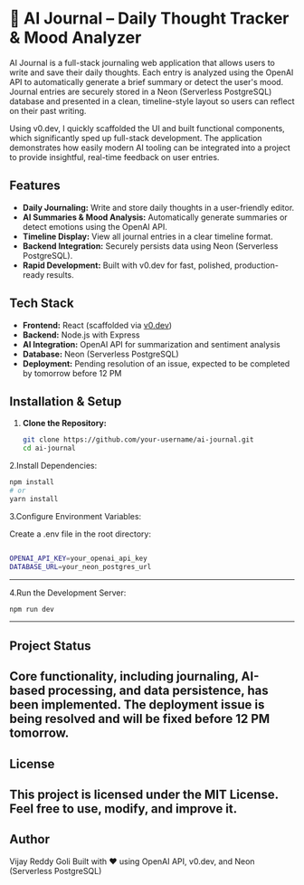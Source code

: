 # 🧠 AI Journal – Daily Thought Tracker & Mood Analyzer

AI Journal is a full-stack journaling web application that allows users to write and save their daily thoughts. Each entry is analyzed using the OpenAI API to automatically generate a brief summary or detect the user's mood. Journal entries are securely stored in a Neon (Serverless PostgreSQL) database and presented in a clean, timeline-style layout so users can reflect on their past writing.

Using v0.dev, I quickly scaffolded the UI and built functional components, which significantly sped up full-stack development. The application demonstrates how easily modern AI tooling can be integrated into a project to provide insightful, real-time feedback on user entries.

## Features

- **Daily Journaling:** Write and store daily thoughts in a user-friendly editor.
- **AI Summaries & Mood Analysis:** Automatically generate summaries or detect emotions using the OpenAI API.
- **Timeline Display:** View all journal entries in a clear timeline format.
- **Backend Integration:** Securely persists data using Neon (Serverless PostgreSQL).
- **Rapid Development:** Built with v0.dev for fast, polished, production-ready results.

## Tech Stack

- **Frontend:** React (scaffolded via [v0.dev](https://v0.dev))
- **Backend:** Node.js with Express
- **AI Integration:** OpenAI API for summarization and sentiment analysis
- **Database:** Neon (Serverless PostgreSQL)
- **Deployment:** Pending resolution of an issue, expected to be completed by tomorrow before 12 PM

## Installation & Setup

1. **Clone the Repository:**

   ```bash
   git clone https://github.com/your-username/ai-journal.git
   cd ai-journal
2.Install Dependencies:

```bash
npm install
# or
yarn install
```
3.Configure Environment Variables:

Create a .env file in the root directory:
```bash

OPENAI_API_KEY=your_openai_api_key
DATABASE_URL=your_neon_postgres_url
```
---
4.Run the Development Server:
```bash
npm run dev
```
---
## Project Status
Core functionality, including journaling, AI-based processing, and data persistence, has been implemented. The deployment issue is being resolved and will be fixed before 12 PM tomorrow.
---
## License
This project is licensed under the MIT License. Feel free to use, modify, and improve it.
---
## Author
Vijay Reddy Goli
Built with ❤️ using OpenAI API, v0.dev, and Neon (Serverless PostgreSQL)

